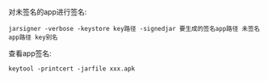 对未签名的app进行签名:
```
jarsigner -verbose -keystore key路径 -signedjar 要生成的签名app路径 未签名app路径 key别名
```

查看app签名:  
```
keytool -printcert -jarfile xxx.apk
```

